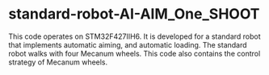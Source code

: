 # standard-robot-AI-AIM_One_SHOOT
This code operates on STM32F427IIH6. It is developed for a standard robot that implements automatic aiming, and automatic loading.
The standard robot walks with four Mecanum wheels. This code also contains the control strategy of Mecanum wheels.
